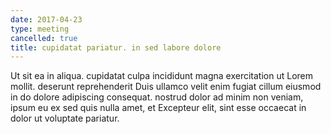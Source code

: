 ```yaml
---
date: 2017-04-23
type: meeting
cancelled: true
title: cupidatat pariatur. in sed labore dolore
---
```

Ut sit ea in aliqua. cupidatat culpa incididunt magna exercitation ut Lorem mollit. deserunt reprehenderit Duis ullamco velit enim fugiat cillum eiusmod in do dolore adipiscing consequat. nostrud dolor ad minim non veniam, ipsum eu ex sed quis nulla amet, et Excepteur elit, sint esse occaecat in dolor ut voluptate pariatur.